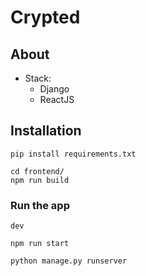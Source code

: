 # Crypted

## About

- Stack:
  - Django
  - ReactJS


## Installation

```
pip install requirements.txt

cd frontend/
npm run build

```


### Run the app

`dev`
```
npm run start

python manage.py runserver

```



